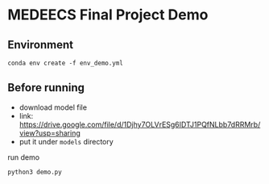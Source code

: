 # MEDEECS Final Project Demo

## Environment

```
conda env create -f env_demo.yml
```

## Before running
- download model file
- link: https://drive.google.com/file/d/1Djhy7OLVrESg6IDTJ1PQfNLbb7dRRMrb/view?usp=sharing
- put it under `models` directory

run demo
```
python3 demo.py
```